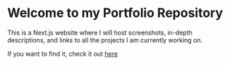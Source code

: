 # Welcome to my Portfolio Repository

This is a Next.js website where I will host screenshots, in-depth descriptions, and links to all the projects I am currently working on.

If you want to find it, check it out <a href="https://portfolio-delta-lime-22.vercel.app">here</a>
